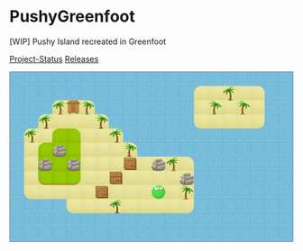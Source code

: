 # PushyGreenfoot

[WIP] Pushy Island recreated in Greenfoot

[Project-Status](https://github.com/FoxtrotSierra6829/PushyGreenfoot/projects/1)
[Releases](https://github.com/FoxtrotSierra6829/PushyGreenfoot/releases)

![alt text](https://github.com/FoxtrotSierra6829/PushyGreenfoot/blob/main/Preview.png?raw=true)
